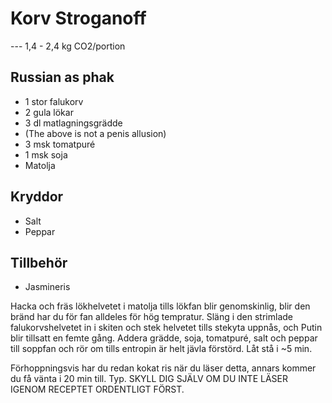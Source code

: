 
# Korv Stroganoff
---  1,4 - 2,4 kg CO2/portion 

## Russian as phak
* 1 stor falukorv
* 2 gula lökar
* 3 dl matlagningsgrädde
* (The above is not a penis allusion)
* 3 msk tomatpuré
* 1 msk soja
* Matolja

## Kryddor
* Salt
* Peppar

## Tillbehör
* Jasmineris

Hacka och fräs lökhelvetet i matolja tills lökfan blir genomskinlig, blir den bränd har du för fan alldeles för hög tempratur. Släng i den strimlade falukorvshelvetet in i skiten och stek helvetet tills stekyta uppnås, och Putin blir tillsatt en femte gång. Addera grädde, soja, tomatpuré, salt och peppar till soppfan och rör om tills entropin är helt jävla förstörd. Låt stå i ~5 min. 

Förhoppningsvis har du redan kokat ris när du läser detta, annars kommer du få vänta i 20 min till. Typ. SKYLL DIG SJÄLV OM DU INTE LÄSER IGENOM RECEPTET ORDENTLIGT FÖRST. 
